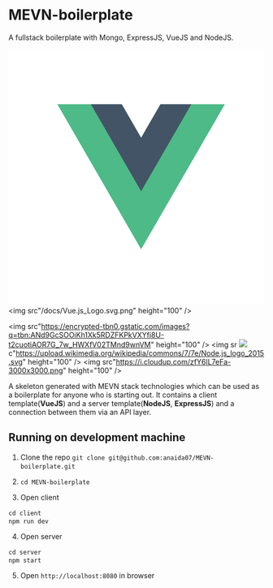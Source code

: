 # MEVN-boilerplate
A fullstack boilerplate with Mongo, ExpressJS, VueJS and NodeJS.

![](/docs/Vue.js_Logo.svg.png)
<img src"/docs/Vue.js_Logo.svg.png" height="100" />

<img src"https://encrypted-tbn0.gstatic.com/images?q=tbn:ANd9GcSOOiKh1Xk5RDZFKPkVXYfi8U-t2cuotiAOR7G_7w_HWXfV02TMnd9wnVM" height="100" />
<img sr
![](/docs/cfclient_communication_infra.png)c"https://upload.wikimedia.org/wikipedia/commons/7/7e/Node.js_logo_2015.svg" height="100" />
<img src"https://i.cloudup.com/zfY6lL7eFa-3000x3000.png" height="100" />

A skeleton generated with MEVN stack technologies which can be used as a boilerplate for anyone who is starting out. It contains a client template(**VueJS**) and a server template(**NodeJS**, **ExpressJS**) and a connection between them via an API layer.


## Running on development machine
1. Clone the repo `git clone git@github.com:anaida07/MEVN-boilerplate.git`

2. `cd MEVN-boilerplate`

3. Open client
```
cd client
npm run dev
```

4. Open server
```
cd server
npm start
```

5. Open `http://localhost:8080` in browser
